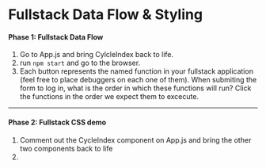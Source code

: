 # Fullstack Data Flow & Styling
#### Phase 1: Fullstack Data Flow
1. Go to App.js and bring CylcleIndex back to life.
2. run `npm start` and go to the browser.
3. Each button represents the named function in your fullstack application (feel free to place debuggers on each one of them). When submiting the form to log in, what is the order in which these functions will run? Click the functions in the order we expect them to excecute. 
---

#### Phase 2: Fullstack CSS demo
1. Comment out the CycleIndex component on App.js and bring the other two components back to life
2. 

